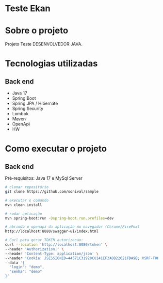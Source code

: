 # Teste Ekan #

# Sobre o projeto
Projeto Teste DESENVOLVEDOR JAVA.

# Tecnologias utilizadas
## Back end
- Java 17
- Spring Boot 
- Spring JPA / Hibernate
- Spring Security
- Lombok
- Maven
- OpenApi
- HW

# Como executar o projeto
## Back end
Pré-requisitos: Java 17 e MySql Server


```bash
# clonar repositório
git clone https://github.com/sonival/sample

# executar o comando
mvn clean install

# rodar aplicação
mvn spring-boot:run -Dspring-boot.run.profiles=dev

# abrindo o openapi da aplicação no navegador (Chrome/FireFox)
http://localhost:8080/swagger-ui/index.html

# Curl para gerar TOKEN autorizacao:
curl --location 'http://localhost:8080/token' \
--header 'Authorization;' \
--header 'Content-Type: application/json' \
--header 'Cookie: JSESSIONID=44571C31920C0141EF3A8B22621FDA9B; XSRF-TOKEN=a7606ae6-b662-4e72-901f-7120cf456442' \
--data '{
  "login": "demo",
  "senha": "demo"
}'

```

